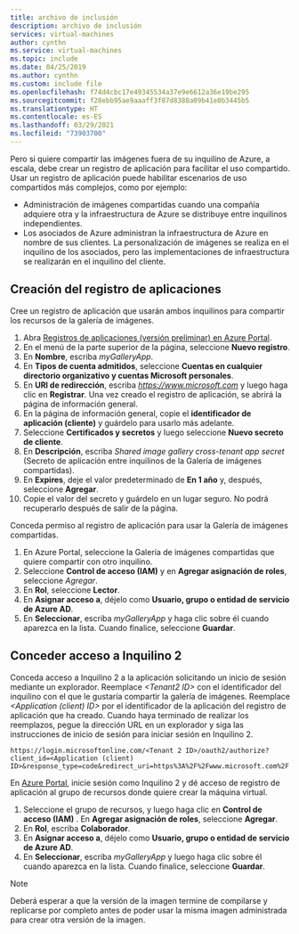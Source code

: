 ```yaml
---
title: archivo de inclusión
description: archivo de inclusión
services: virtual-machines
author: cynthn
ms.service: virtual-machines
ms.topic: include
ms.date: 04/25/2019
ms.author: cynthn
ms.custom: include file
ms.openlocfilehash: f74d4cbc17e49345534a37e9e6612a36e19be295
ms.sourcegitcommit: f28ebb95ae9aaaff3f87d8388a09b41e0b3445b5
ms.translationtype: HT
ms.contentlocale: es-ES
ms.lasthandoff: 03/29/2021
ms.locfileid: "73903700"
---
```

Pero si quiere compartir las imágenes fuera de su inquilino de Azure, a escala, debe crear un registro de aplicación para facilitar el uso compartido.  Usar un registro de aplicación puede habilitar escenarios de uso compartidos más complejos, como por ejemplo: 

* Administración de imágenes compartidas cuando una compañía adquiere otra y la infraestructura de Azure se distribuye entre inquilinos independientes. 
* Los asociados de Azure administran la infraestructura de Azure en nombre de sus clientes. La personalización de imágenes se realiza en el inquilino de los asociados, pero las implementaciones de infraestructura se realizarán en el inquilino del cliente. 


## <a name="create-the-app-registration"></a>Creación del registro de aplicaciones

Cree un registro de aplicación que usarán ambos inquilinos para compartir los recursos de la galería de imágenes.
1. Abra [Registros de aplicaciones (versión preliminar) en Azure Portal](https://ms.portal.azure.com/#blade/Microsoft_AAD_RegisteredApps/ApplicationsListBlade/quickStartType//sourceType/).    
1. En el menú de la parte superior de la página, seleccione **Nuevo registro**.
1. En **Nombre**, escriba *myGalleryApp*.
1. En **Tipos de cuenta admitidos**, seleccione **Cuentas en cualquier directorio organizativo y cuentas Microsoft personales**.
1. En **URI de redirección**, escriba *https://www.microsoft.com* y luego haga clic en **Registrar**. Una vez creado el registro de aplicación, se abrirá la página de información general.
1. En la página de información general, copie el **identificador de aplicación (cliente)** y guárdelo para usarlo más adelante.   
1. Seleccione **Certificados y secretos** y luego seleccione **Nuevo secreto de cliente**.
1. En **Descripción**, escriba *Shared image gallery cross-tenant app secret* (Secreto de aplicación entre inquilinos de la Galería de imágenes compartidas).
1. En **Expires**, deje el valor predeterminado de **En 1 año** y, después, seleccione **Agregar**.
1. Copie el valor del secreto y guárdelo en un lugar seguro. No podrá recuperarlo después de salir de la página.


Conceda permiso al registro de aplicación para usar la Galería de imágenes compartidas.
1. En Azure Portal, seleccione la Galería de imágenes compartidas que quiere compartir con otro inquilino.
1. Seleccione **Control de acceso (IAM)** y en **Agregar asignación de roles**, seleccione *Agregar*. 
1. En **Rol**, seleccione **Lector**.
1. En **Asignar acceso a**, déjelo como **Usuario, grupo o entidad de servicio de Azure AD**.
1. En **Seleccionar**, escriba *myGalleryApp* y haga clic sobre él cuando aparezca en la lista. Cuando finalice, seleccione **Guardar**.


## <a name="give-tenant-2-access"></a>Conceder acceso a Inquilino 2

Conceda acceso a Inquilino 2 a la aplicación solicitando un inicio de sesión mediante un explorador. Reemplace *\<Tenant2 ID>* con el identificador del inquilino con el que le gustaría compartir la galería de imágenes. Reemplace *\<Application (client) ID>* por el identificador de la aplicación del registro de aplicación que ha creado. Cuando haya terminado de realizar los reemplazos, pegue la dirección URL en un explorador y siga las instrucciones de inicio de sesión para iniciar sesión en Inquilino 2.

```
https://login.microsoftonline.com/<Tenant 2 ID>/oauth2/authorize?client_id=<Application (client) ID>&response_type=code&redirect_uri=https%3A%2F%2Fwww.microsoft.com%2F 
```

En [Azure Portal](https://portal.azure.com), inicie sesión como Inquilino 2 y dé acceso de registro de aplicación al grupo de recursos donde quiere crear la máquina virtual.

1. Seleccione el grupo de recursos, y luego haga clic en **Control de acceso (IAM)** . En **Agregar asignación de roles**, seleccione **Agregar**. 
1. En **Rol**, escriba **Colaborador**.
1. En **Asignar acceso a**, déjelo como **Usuario, grupo o entidad de servicio de Azure AD**.
1. En **Seleccionar**, escriba *myGalleryApp* y luego haga clic sobre él cuando aparezca en la lista. Cuando finalice, seleccione **Guardar**.

> [!NOTE]
> Deberá esperar a que la versión de la imagen termine de compilarse y replicarse por completo antes de poder usar la misma imagen administrada para crear otra versión de la imagen.

